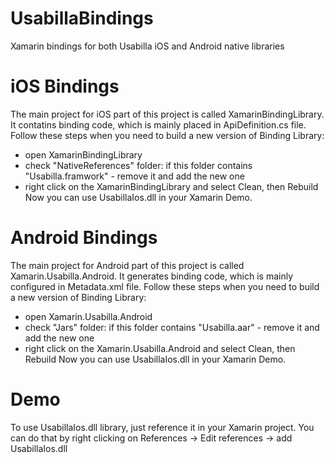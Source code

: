 # UsabillaBindings
Xamarin bindings for both Usabilla iOS and Android native libraries

# iOS Bindings 
The main project for iOS part of this project is called XamarinBindingLibrary.
It contatins binding code, which is mainly placed in ApiDefinition.cs file.
Follow these steps when you need to build a new version of Binding Library:
- open XamarinBindingLibrary
- check "NativeReferences" folder: if this folder contains "Usabilla.framwork" - remove it and add the new one
- right click on the XamarinBindingLibrary and select Clean, then Rebuild
Now you can use UsabillaIos.dll in your Xamarin Demo.

# Android Bindings
The main project for Android part of this project is called Xamarin.Usabilla.Android.
It generates binding code, which is mainly configured in Metadata.xml file.
Follow these steps when you need to build a new version of Binding Library:
- open Xamarin.Usabilla.Android
- check "Jars" folder: if this folder contains "Usabilla.aar" - remove it and add the new one
- right click on the Xamarin.Usabilla.Android and select Clean, then Rebuild
Now you can use UsabillaIos.dll in your Xamarin Demo.

# Demo
To use UsabillaIos.dll library, just reference it in your Xamarin project. You can do that by right clicking on References -> Edit references -> add UsabillaIos.dll
